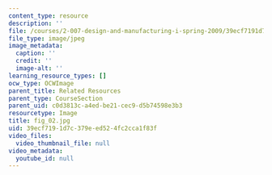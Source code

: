 ```yaml
---
content_type: resource
description: ''
file: /courses/2-007-design-and-manufacturing-i-spring-2009/39ecf7191d7c379eed524fc2cca1f83f_fig_02.jpg
file_type: image/jpeg
image_metadata:
  caption: ''
  credit: ''
  image-alt: ''
learning_resource_types: []
ocw_type: OCWImage
parent_title: Related Resources
parent_type: CourseSection
parent_uid: c0d3813c-a4ed-be21-cec9-d5b74598e3b3
resourcetype: Image
title: fig_02.jpg
uid: 39ecf719-1d7c-379e-ed52-4fc2cca1f83f
video_files:
  video_thumbnail_file: null
video_metadata:
  youtube_id: null
---
```


